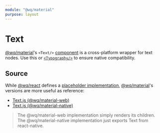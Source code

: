 ```yaml
---
module: "@wq/material"
purpose: layout
---
```


# Text

[@wq/material]'s `<Text/>` [component][index] is a cross-platform wrapper for text nodes.  Use this or [`<Typography/>`][Typography] to ensure native compatibility.

## Source

While [@wq/react] defines a [placeholder implementation][react-src], [@wq/material]'s versions are more useful as reference:

 * [Text.js (@wq/material-web)][material-web-src]
 * [Text.js (@wq/material-native)][material-native-src]

> The @wq/material-web implementation simply renders its children.
> The @wq/material-native implementation just exports Text from react-native.

[index]: ./index.md
[@wq/react]: ../@wq/react.md
[@wq/material]: ../@wq/material.md
[Typography]: ./Typography.md
[react-src]: https://github.com/wq/wq.app/blob/main/packages/react/src/components/Text.js
[material-web-src]: https://github.com/wq/wq.app/blob/main/packages/material-web/src/components/Text.js
[material-native-src]: https://github.com/wq/wq.app/blob/main/packages/material-native/src/components/Text.js

